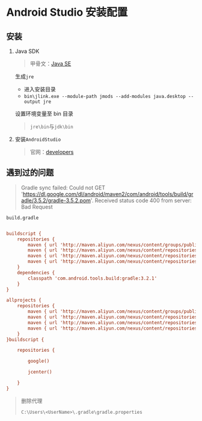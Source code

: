 <!--
title: 00-AStudio安装配置
sort:
-->

# Android Studio 安装配置

## 安装

1. Java SDK

   > 甲骨文：[Java SE](https://www.oracle.com/java/technologies/javase-downloads.html)

   生成`jre`

   - 进入安装目录
   - `bin\jlink.exe --module-path jmods --add-modules java.desktop --output jre`

   设置环境变量至 bin 目录

   > `jre\bin`与`jdk\bin`

2. 安装`AndroidStudio`

   > 官网：[developers](https://developer.android.google.cn/studio?hl=zh-cn)

## 遇到过的问题

> Gradle sync failed: Could not GET 'https://dl.google.com/dl/android/maven2/com/android/tools/build/gradle/3.5.2/gradle-3.5.2.pom'. Received status code 400 from server: Bad Request

`build.gradle`

```ini

buildscript {
    repositories {
        maven { url 'http://maven.aliyun.com/nexus/content/groups/public/' }
        maven { url 'http://maven.aliyun.com/nexus/content/repositories/jcenter' }
        maven { url 'http://maven.aliyun.com/nexus/content/repositories/google' }
        maven { url 'http://maven.aliyun.com/nexus/content/repositories/gradle-plugin' }
    }
    dependencies {
        classpath 'com.android.tools.build:gradle:3.2.1'
    }
}

allprojects {
    repositories {
        maven { url 'http://maven.aliyun.com/nexus/content/groups/public/' }
        maven { url 'http://maven.aliyun.com/nexus/content/repositories/jcenter' }
        maven { url 'http://maven.aliyun.com/nexus/content/repositories/google' }
        maven { url 'http://maven.aliyun.com/nexus/content/repositories/gradle-plugin' }
    }
}buildscript {

    repositories {

        google()

        jcenter()

    }
}
```

> 删除代理
>
> `C:\Users\<UserName>\.gradle\gradle.properties`
